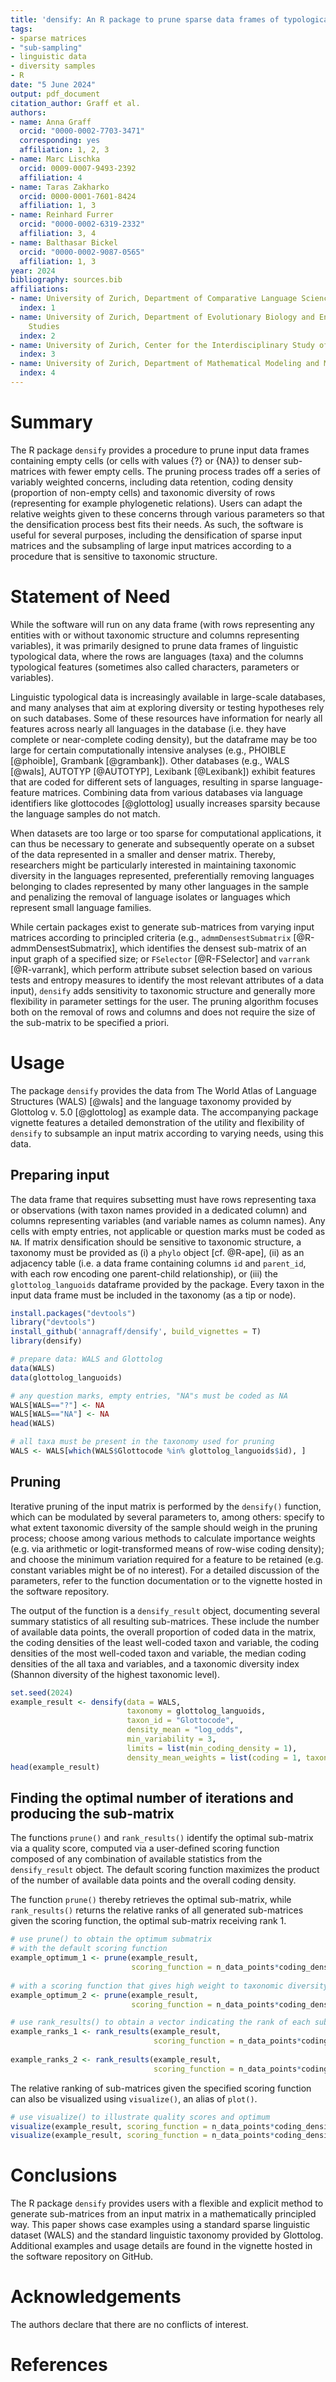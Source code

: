 ```yaml
---
title: 'densify: An R package to prune sparse data frames of typological linguistic data'
tags:
- sparse matrices
- "sub-sampling"
- linguistic data
- diversity samples
- R
date: "5 June 2024"
output: pdf_document
citation_author: Graff et al.
authors:
- name: Anna Graff
  orcid: "0000-0002-7703-3471"
  corresponding: yes
  affiliation: 1, 2, 3
- name: Marc Lischka
  orcid: 0009-0007-9493-2392
  affiliation: 4
- name: Taras Zakharko
  orcid: 0000-0001-7601-8424
  affiliation: 1, 3
- name: Reinhard Furrer
  orcid: "0000-0002-6319-2332"
  affiliation: 3, 4
- name: Balthasar Bickel
  orcid: "0000-0002-9087-0565"
  affiliation: 1, 3
year: 2024
bibliography: sources.bib
affiliations:
- name: University of Zurich, Department of Comparative Language Science
  index: 1
- name: University of Zurich, Department of Evolutionary Biology and Environmental
    Studies
  index: 2
- name: University of Zurich, Center for the Interdisciplinary Study of Language Evolution
  index: 3
- name: University of Zurich, Department of Mathematical Modeling and Machine Learning
  index: 4
---
```


# Summary

The R package `densify` provides a procedure to prune input data frames containing empty cells (or cells with values {?} or {NA}) to denser sub-matrices with fewer empty cells. The pruning process trades off a series of variably weighted concerns, including data retention, coding density (proportion of non-empty cells) and taxonomic diversity of rows (representing for example phylogenetic relations). Users can adapt the relative weights given to these concerns through various parameters so that the densification process best fits their needs. As such, the software is useful for several purposes, including the densification of sparse input matrices and the subsampling of large input matrices according to a procedure that is sensitive to taxonomic structure.

# Statement of Need

While the software will run on any data frame (with rows representing any entities with or without taxonomic structure and columns representing variables), it was primarily designed to prune data frames of linguistic typological data, where the rows are languages (taxa) and the columns typological features (sometimes also called characters, parameters or variables).

Linguistic typological data is increasingly available in large-scale databases, and many analyses that aim at exploring diversity or testing hypotheses rely on such databases. Some of these resources have information for nearly all features across nearly all languages in the database (i.e. they have complete or near-complete coding density), but the dataframe may be too large for certain computationally intensive analyses (e.g., PHOIBLE [@phoible], Grambank [@grambank]). Other databases (e.g., WALS [@wals], AUTOTYP [@AUTOTYP], Lexibank [@Lexibank]) exhibit features that are coded for different sets of languages, resulting in sparse language-feature matrices. Combining data from various databases via language identifiers like glottocodes [@glottolog] usually increases sparsity because the language samples do not match. 

When datasets are too large or too sparse for computational applications, it can thus be necessary to generate and subsequently operate on a subset of the data represented in a smaller and denser matrix. Thereby, researchers might be particularly interested in maintaining taxonomic diversity in the languages represented, preferentially removing languages belonging to clades represented by many other languages in the sample and penalizing the removal of language isolates or languages which represent small language families.

While certain packages exist to generate sub-matrices from varying input matrices according to principled criteria (e.g., `admmDensestSubmatrix` [@R-admmDensestSubmatrix], which identifies the densest sub-matrix of an input graph of a specified size; or `FSelector` [@R-FSelector] and `varrank` [@R-varrank], which perform attribute subset selection based on various tests and entropy measures to identify the most relevant attributes of a data input), `densify` adds sensitivity to taxonomic structure and generally more flexibility in parameter settings for the user. The pruning algorithm focuses both on the removal of rows and columns and does not require the size of the sub-matrix to be specified a priori.

# Usage

The package `densify` provides the data from The World Atlas of Language Structures (WALS) [@wals] and the language taxonomy provided by Glottolog v. 5.0 [@glottolog] as example data. The accompanying package vignette features a detailed demonstration of the utility and flexibility of `densify` to subsample an input matrix according to varying needs, using this data.

## Preparing input

The data frame that requires subsetting must have rows representing taxa or observations (with taxon names provided in a dedicated column) and columns representing variables (and variable names as column names). Any cells with empty entries, not applicable or question marks must be coded as `NA`. If matrix densification should be sensitive to taxonomic structure, a taxonomy must be provided as (i) a `phylo` object [cf. @R-ape], (ii) as an adjacency table (i.e. a data frame containing columns `id` and `parent_id`, with each row encoding one parent-child relationship), or (iii) the `glottolog_languoids` dataframe provided by the package. Every taxon in the input data frame must be included in the taxonomy (as a tip or node). 

``` r
install.packages("devtools")
library("devtools")
install_github('annagraff/densify', build_vignettes = T)
library(densify)

# prepare data: WALS and Glottolog
data(WALS)
data(glottolog_languoids)

# any question marks, empty entries, "NA"s must be coded as NA
WALS[WALS=="?"] <- NA
WALS[WALS=="NA"] <- NA
head(WALS)

# all taxa must be present in the taxonomy used for pruning
WALS <- WALS[which(WALS$Glottocode %in% glottolog_languoids$id), ]
```

## Pruning

Iterative pruning of the input matrix is performed by the `densify()` function, which can be modulated by several parameters to, among others: specify to what extent taxonomic diversity of the sample should weigh in the pruning process; choose among various methods to calculate importance weights (e.g. via arithmetic or logit-transformed means of row-wise coding density); and choose the minimum variation required for a feature to be retained (e.g. constant variables might be of no interest). For a detailed discussion of the parameters, refer to the function documentation or to the vignette hosted in the software repository.

The output of the function is a `densify_result` object, documenting several summary statistics of all resulting sub-matrices. These include the number of available data points, the overall proportion of coded data in the matrix, the coding densities of the least well-coded taxon and variable, the coding densities of the most well-coded taxon and variable, the median coding densities of the all taxa and variables, and a taxonomic diversity index (Shannon diversity of the highest taxonomic level).

``` r
set.seed(2024)
example_result <- densify(data = WALS, 
                          taxonomy = glottolog_languoids, 
                          taxon_id = "Glottocode", 
                          density_mean = "log_odds", 
                          min_variability = 3,
                          limits = list(min_coding_density = 1),
                          density_mean_weights = list(coding = 1, taxonomy = 1))
head(example_result)
```
## Finding the optimal number of iterations and producing the sub-matrix

The functions `prune()` and `rank_results()` identify the optimal sub-matrix via a quality score, computed via a user-defined scoring function composed of any combination of available statistics from the `densify_result` object. The default scoring function maximizes the product of the number of available data points and the overall coding density.

The function `prune()` thereby retrieves the optimal sub-matrix, while `rank_results()` returns the relative ranks of all generated sub-matrices given the scoring function, the optimal sub-matrix receiving rank 1.

``` r
# use prune() to obtain the optimum submatrix
# with the default scoring function
example_optimum_1 <- prune(example_result, 
                           scoring_function = n_data_points*coding_density)
                           
# with a scoring function that gives high weight to taxonomic diversity:
example_optimum_2 <- prune(example_result, 
                           scoring_function = n_data_points*coding_density*taxonomic_index^3)

# use rank_results() to obtain a vector indicating the rank of each sub-matrix
example_ranks_1 <- rank_results(example_result, 
                                scoring_function = n_data_points*coding_density)
                                
example_ranks_2 <- rank_results(example_result, 
                                scoring_function = n_data_points*coding_density*taxonomic_index^3)
```

The relative ranking of sub-matrices given the specified scoring function can also be visualized using `visualize()`, an alias of `plot()`.

``` r
# use visualize() to illustrate quality scores and optimum 
visualize(example_result, scoring_function = n_data_points*coding_density)
visualize(example_result, scoring_function = n_data_points*coding_density*taxonomic_index^3)
```

# Conclusions

The R package `densify` provides users with a flexible and explicit method to generate sub-matrices from an input matrix in a mathematically principled way. This paper shows case examples using a standard sparse linguistic dataset (WALS) and the standard linguistic taxonomy provided by Glottolog.
Additional examples and usage details are found in the vignette hosted in the software repository on GitHub.

# Acknowledgements

The authors declare that there are no conflicts of interest. 

# References
